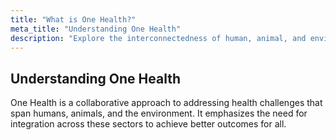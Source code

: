 ```yaml
---
title: "What is One Health?"
meta_title: "Understanding One Health"
description: "Explore the interconnectedness of human, animal, and environmental health."
---
```


## Understanding One Health

One Health is a collaborative approach to addressing health challenges that span humans, animals, and the environment. It emphasizes the need for integration across these sectors to achieve better outcomes for all.

